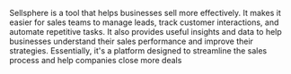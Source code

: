 Sellsphere is a tool that helps businesses sell more effectively. 
It makes it easier for sales teams to manage leads, track customer interactions, and automate repetitive tasks. 
It also provides useful insights and data to help businesses understand their sales performance and improve their strategies. 
Essentially, it's a platform designed to streamline the sales process and help companies close more deals
